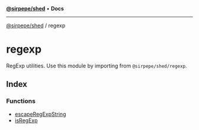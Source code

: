 [**@sirpepe/shed**](../README.md) • **Docs**

***

[@sirpepe/shed](../README.md) / regexp

# regexp

RegExp utilities. Use this module by importing from `@sirpepe/shed/regexp`.

## Index

### Functions

- [escapeRegExpString](functions/escapeRegExpString.md)
- [isRegExp](functions/isRegExp.md)
